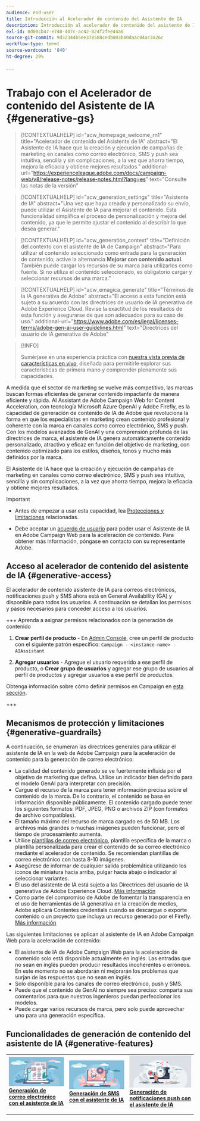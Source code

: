 ```yaml
---
audience: end-user
title: Introducción al Acelerador de contenido del Asistente de IA
description: Introducción al acelerador de contenido del asistente de IA
exl-id: 0d00cb47-e740-407c-ac42-824f2fee44a6
source-git-commit: 9d32344b5ee378588cedb003b80daac04ac3a26c
workflow-type: tm+mt
source-wordcount: '840'
ht-degree: 29%

---
```


# Trabajo con el Acelerador de contenido del Asistente de IA  {#generative-gs}

>[!CONTEXTUALHELP]
>id="acw_homepage_welcome_rn1"
>title="Acelerador de contenido del Asistente de IA"
>abstract="El Asistente de IA hace que la creación y ejecución de campañas de marketing en canales como correo electrónico, SMS y push sea intuitiva, sencilla y sin complicaciones, a la vez que ahorra tiempo, mejora la eficacia y obtiene mejores resultados."
>additional-url="https://experienceleague.adobe.com/docs/campaign-web/v8/release-notes/release-notes.html?lang=es" text="Consulte las notas de la versión"


>[!CONTEXTUALHELP]
>id="acw_generation_settings"
>title="Asistente de IA"
>abstract="Una vez que haya creado y personalizado su envío, puede utilizar el Asistente de IA para mejorar el contenido.  Esta funcionalidad simplifica el proceso de personalización y mejora del contenido, ya que le permite ajustar el contenido al describir lo que desea generar."


>[!CONTEXTUALHELP]
>id="acw_generation_context"
>title="Definición del contexto con el asistente de IA de Campaign"
>abstract="Para utilizar el contenido seleccionado como entrada para la generación de contenido, active la alternancia **Mejorar con contenido actual**. También puede cargar los recursos de su marca para utilizarlos como fuente. Si no utiliza el contenido seleccionado, es obligatorio cargar y seleccionar recursos de una marca."

>[!CONTEXTUALHELP]
>id="acw_emagica_generate"
>title="Términos de la IA generativa de Adobe"
>abstract="El acceso a esta función está sujeto a su acuerdo con las directrices de usuario de IA generativa de Adobe Experience Cloud. Revise la exactitud de los resultados de esta función y asegurarse de que son adecuados para su caso de uso."
>additional-url="https://www.adobe.com/es/legal/licenses-terms/adobe-gen-ai-user-guidelines.html" text="Directrices del usuario de IA generativa de Adobe"

>[!INFO]
>
>Sumérjase en una experiencia práctica con [nuestra vista previa de características en vivo](https://experienceleague.adobe.com/en/apps/journey-optimizer/ai-assistant-content-accelerator), diseñada para permitirle explorar sus características de primera mano y comprender plenamente sus capacidades.


A medida que el sector de marketing se vuelve más competitivo, las marcas buscan formas eficientes de generar contenido impactante de manera eficiente y rápida. AI Assistant de Adobe Campaign Web for Content Acceleration, con tecnología Microsoft Azure OpenAI y Adobe Firefly, es la capacidad de generación de contenido de IA de Adobe que revoluciona la forma en que los especialistas en marketing crean contenido profesional y coherente con la marca en canales como correo electrónico, SMS y push. Con los modelos avanzados de GenAI y una comprensión profunda de las directrices de marca, el asistente de IA genera automáticamente contenido personalizado, atractivo y eficaz en función del objetivo de marketing, con contenido optimizado para los estilos, diseños, tonos y mucho más definidos por la marca.

El Asistente de IA hace que la creación y ejecución de campañas de marketing en canales como correo electrónico, SMS y push sea intuitiva, sencilla y sin complicaciones, a la vez que ahorra tiempo, mejora la eficacia y obtiene mejores resultados.

>[!IMPORTANT]
>
>* Antes de empezar a usar esta capacidad, lea [Protecciones y limitaciones](#generative-guardrails) relacionadas.
>
>* Debe aceptar un [acuerdo de usuario](https://www.adobe.com/legal/licenses-terms/adobe-dx-gen-ai-user-guidelines.html) para poder usar el Asistente de IA en Adobe Campaign Web para la aceleración de contenido. Para obtener más información, póngase en contacto con su representante Adobe.

## Acceso al acelerador de contenido del asistente de IA {#generative-access}

El acelerador de contenido asistente de IA para correos electrónicos, notificaciones push y SMS ahora está en General Availability (GA) y disponible para todos los usuarios. A continuación se detallan los permisos y pasos necesarios para conceder acceso a los usuarios.

+++  Aprenda a asignar permisos relacionados con la generación de contenido

1. **Crear perfil de producto** - En [Admin Console](https://stage.adminconsole.adobe.com/), cree un perfil de producto con el siguiente patrón específico:
   `Campaign - <instance-name> - AIAssistant`

1. **Agregar usuarios** - Agregue el usuario requerido a ese perfil de producto,
o
   **Crear grupo de usuarios** y agregar ese grupo de usuarios al perfil de productos y agregar usuarios a ese perfil de productos.

Obtenga información sobre cómo definir permisos en Campaign en [esta sección](../get-started/permissions.md).

+++

## Mecanismos de protección y limitaciones {#generative-guardrails}

A continuación, se enumeran las directrices generales para utilizar el asistente de IA en la web de Adobe Campaign para la aceleración de contenido para la generación de correo electrónico:

* La calidad del contenido generado se ve fuertemente influida por el objetivo de marketing que defina. Utilice un indicador bien definido para el modelo GenAI para interpretar con precisión. 
* Cargue el recurso de la marca para tener información precisa sobre el contenido de la marca. De lo contrario, el contenido se basa en información disponible públicamente. El contenido cargado puede tener los siguientes formatos: PDF, JPEG, PNG o archivos ZIP (con formatos de archivo compatibles).
* El tamaño máximo del recurso de marca cargado es de 50 MB. Los archivos más grandes o muchas imágenes pueden funcionar, pero el tiempo de procesamiento aumenta.
* Utilice [plantillas de correo electrónico](../email/create-email-templates.md), plantilla específica de la marca o plantilla personalizada para crear el contenido de su correo electrónico mediante el acelerador de contenido. Se recomiendan plantillas de correo electrónico con hasta 8-10 imágenes.
* Asegúrese de informar de cualquier salida problemática utilizando los iconos de miniatura hacia arriba, pulgar hacia abajo o indicador al seleccionar variantes.
* El uso del asistente de IA está sujeto a las Directrices del usuario de IA generativa de Adobe Experience Cloud. [Más información](https://www.adobe.com/legal/licenses-terms/adobe-dx-gen-ai-user-guidelines.html)
* Como parte del compromiso de Adobe de fomentar la transparencia en el uso de herramientas de IA generativa en la creación de medios, Adobe aplicará Contentes credentials cuando se descargue o exporte contenido o un proyecto que incluya un recurso generado por el Firefly. [Más información](https://helpx.adobe.com/firefly/using/content-credentials.html)

Las siguientes limitaciones se aplican al asistente de IA en Adobe Campaign Web para la aceleración de contenido:

* El asistente de IA de Adobe Campaign Web para la aceleración de contenido solo está disponible actualmente en inglés. Las entradas que no sean en inglés pueden producir resultados incoherentes o erróneos. En este momento no se abordarán ni mejorarán los problemas que surjan de las respuestas que no sean en inglés.
* Solo disponible para los canales de correo electrónico, push y SMS.
* Puede que el contenido de GenAI no siempre sea preciso: comparta sus comentarios para que nuestros ingenieros puedan perfeccionar los modelos.
* Puede cargar varios recursos de marca, pero solo puede aprovechar uno para una generación específica.

## Funcionalidades de generación de contenido del asistente de IA {#generative-features}

<table style="table-layout:fixed"><tr style="border: 0;">
<td>
<a href="generative-content.md">
<img alt="Generación de correo electrónico" src="assets/do-not-localize/text-genai.jpeg">
</a>
<div>
<a href="generative-content.md"><strong>Generación de correo electrónico con el asistente de IA</strong></a>
</div>
<p>
</td>
<td>
<a href="generative-sms.md">
<img alt="Generación de SMS" src="assets/do-not-localize/image-genai.jpeg">
</a>
<div><a href="generative-sms.md"><strong>Generación de SMS con el asistente de IA</strong>
</div>
<p>
</td>
<td>
<a href="generative-push.md">
<img alt="Generación push" src="assets/do-not-localize/email-genai.jpeg">
</a>
<div>
<a href="generative-push.md"><strong>Generación de notificaciones push con el asistente de IA</strong></a>
</div>
<p></td>
</tr></table>
